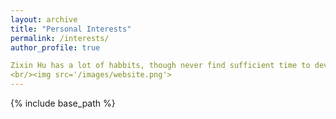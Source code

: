 ```yaml
---
layout: archive
title: "Personal Interests"
permalink: /interests/
author_profile: true

Zixin Hu has a lot of habbits, though never find sufficient time to develop them :P 
<br/><img src='/images/website.png'>
---
```


{% include base_path %}


<!--{% for post in site.interests %}
  {% include archive-single.html %}
{% endfor %}
-->
